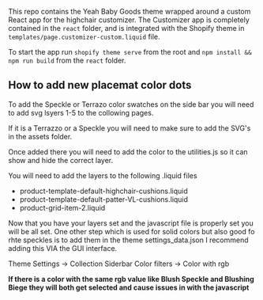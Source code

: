 This repo contains the Yeah Baby Goods theme wrapped around a custom React app for the highchair customizer. The Customizer app is completely contained in the `react` folder, and is integrated with the Shopify theme in `templates/page.customizer-custom.liquid` file.

To start the app run `shopify theme serve` from the root and `npm install && npm run build` from the `react` folder.

## How to add new placemat color dots 

To add the Speckle or Terrazo color swatches on the side bar you will need to add svg lsyers 1-5 to the collowing pages.

If it is a Terrazzo or a Speckle you will need to make sure to add the SVG's in the assets folder.

Once added there you will need to add the color to the utilities.js so it can show and hide the correct layer.

You will need to add the layers to the following .liquid files

- product-template-default-highchair-cushions.liquid
- product-template-default-patter-VL-cushions.liquid
- product-grid-item-2.liquid

Now that you have your layers set and the javascript file is properly set you will be all set. One other step which is used for solid colors but also good fo rhte speckles is to add them in the theme settings_data.json I recommend adding this VIA the GUI interface.

Theme Settings -> Collection Siderbar Color filters -> Color with rgb

**If there is a color with the same rgb value like Blush Speckle and Blushing Biege they will both get selected and cause issues in with the javascript**

